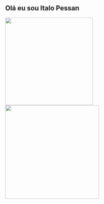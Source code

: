 ## Olá eu sou Italo Pessan

<div>
  <a href="www.google.com.br"></a>
  <img height="280em" src="https://github-readme-stats.vercel.app/api?username=pessanitalo&show_icons=true&theme=dark">
  <img height="300em" src="https://github-readme-stats.vercel.app/api/top-langs/?username=pessanitalo&layout-compact&langs-count=16&show_icons=true&theme=dark">
</div>
